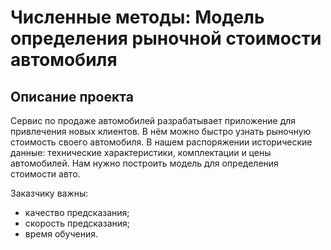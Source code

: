 # Численные методы: Модель определения рыночной стоимости автомобиля
## Описание проекта 

Сервис по продаже автомобилей разрабатывает приложение для привлечения новых клиентов. В нём можно быстро узнать рыночную стоимость своего автомобиля. В нашем распоряжении исторические данные: технические характеристики, комплектации и цены автомобилей. Нам нужно построить модель для определения стоимости авто. 

Заказчику важны:

- качество предсказания;
- скорость предсказания;
- время обучения.
